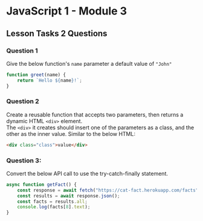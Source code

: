 # JavaScript 1 - Module 3

## Lesson Tasks 2 Questions

### Question 1

Give the below function's `name` parameter a default value of `"John"`

```js
function greet(name) {
    return `Hello ${name}!`;
}
```

### Question 2

Create a reusable function that accepts two parameters, then returns a dynamic HTML `<div>` element.  
The `<div>` it creates should insert one of the parameters as a class, and the other as the inner value. Similar to the below HTML:

```html
<div class="class">value</div>
```

### Question 3:

Convert the below API call to use the try-catch-finally statement.

```js
async function getFact() {
    const response = await fetch("https://cat-fact.herokuapp.com/facts");
    const results = await response.json();
    const facts = results.all;
    console.log(facts[8].text);
}
```
